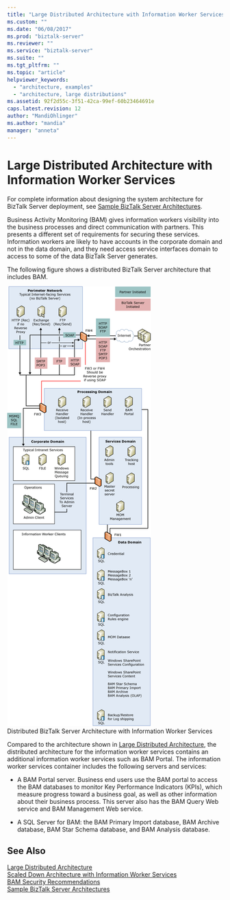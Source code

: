 ```yaml
---
title: "Large Distributed Architecture with Information Worker Services | Microsoft Docs"
ms.custom: ""
ms.date: "06/08/2017"
ms.prod: "biztalk-server"
ms.reviewer: ""
ms.service: "biztalk-server"
ms.suite: ""
ms.tgt_pltfrm: ""
ms.topic: "article"
helpviewer_keywords: 
  - "architecture, examples"
  - "architecture, large distributions"
ms.assetid: 92f2d55c-3f51-42ca-99ef-60b23464691e
caps.latest.revision: 12
author: "MandiOhlinger"
ms.author: "mandia"
manager: "anneta"
---
```

# Large Distributed Architecture with Information Worker Services
For complete information about designing the system architecture for BizTalk Server deployment, see [Sample BizTalk Server Architectures](../core/sample-biztalk-server-architectures.md).  
  
 Business Activity Monitoring (BAM) gives information workers visibility into the business processes and direct communication with partners. This presents a different set of requirements for securing these services. Information workers are likely to have accounts in the corporate domain and not in the data domain, and they need access service interfaces domain to access to some of the data BizTalk Server generates.  
  
 The following figure shows a distributed BizTalk Server architecture that includes BAM.  
  
 ![Distributed Architecture](../core/media/5aa6ab88-45ee-4b75-8e51-0ba0dd3fb4d2.gif "5aa6ab88-45ee-4b75-8e51-0ba0dd3fb4d2")  
Distributed BizTalk Server Architecture with Information Worker Services  
  
 Compared to the architecture shown in [Large Distributed Architecture](../core/large-distributed-architecture.md), the distributed architecture for the information worker services contains an additional information worker services such as BAM Portal. The information worker services container includes the following servers and services:  
  
-   A BAM Portal server. Business end users use the BAM portal to access the BAM databases to monitor Key Performance Indicators (KPIs), which measure progress toward a business goal, as well as other information about their business process. This server also has the BAM Query Web service and BAM Management Web service.  
  
-   A SQL Server for BAM: the BAM Primary Import database, BAM Archive database, BAM Star Schema database, and BAM Analysis database.  
  
## See Also  
 [Large Distributed Architecture](../core/large-distributed-architecture.md)   
 [Scaled Down Architecture with Information Worker Services](../core/scaled-down-architecture-with-information-worker-services.md)   
 [BAM Security Recommendations](../core/bam-security-recommendations.md)   
 [Sample BizTalk Server Architectures](../core/sample-biztalk-server-architectures.md)